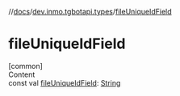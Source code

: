 //[docs](../../index.md)/[dev.inmo.tgbotapi.types](index.md)/[fileUniqueIdField](file-unique-id-field.md)



# fileUniqueIdField  
[common]  
Content  
const val [fileUniqueIdField](file-unique-id-field.md): [String](https://kotlinlang.org/api/latest/jvm/stdlib/kotlin/-string/index.html)  



